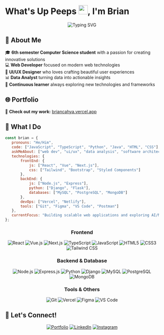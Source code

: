 # What's Up Peeps <img src="https://raw.githubusercontent.com/MartinHeinz/MartinHeinz/master/wave.gif" width="30px" height="30px">, I'm Brian

<div align="center">
 <img src="https://readme-typing-svg.herokuapp.com?font=Fira+Code&pause=1000&color=2196F3&center=true&vCenter=true&width=435&lines=Computer+Science+Student;Web+Developer;UI%2FUX+Designer;Data+Analyst" alt="Typing SVG" />
</div>

## 🚀 About Me

🎓 **6th semester Computer Science student** with a passion for creating innovative solutions  
💻 **Web Developer** focused on modern web technologies  
🎨 **UI/UX Designer** who loves crafting beautiful user experiences  
📊 **Data Analyst** turning data into actionable insights  
🌱 **Continuous learner** always exploring new technologies and frameworks  

## 🌐 Portfolio

🔗 **Check out my work:** [briancahya.vercel.app](https://briancahya.vercel.app/)

## 💼 What I Do

```javascript
const brian = {
   pronouns: "He/Him",
   code: ["JavaScript", "TypeScript", "Python", "Java", "HTML", "CSS"],
   askMeAbout: ["web dev", "ui/ux", "data analysis", "software architecture"],
   technologies: {
       frontEnd: {
           js: ["React", "Vue", "Next.js"],
           css: ["Tailwind", "Bootstrap", "Styled Components"]
       },
       backEnd: {
           js: ["Node.js", "Express"],
           python: ["Django", "Flask"],
           databases: ["MySQL", "PostgreSQL", "MongoDB"]
       },
       devOps: ["Vercel", "Netlify"],
       tools: ["Git", "Figma", "VS Code", "Postman"]
   },
   currentFocus: "Building scalable web applications and exploring AI/ML",
};
```

<div align="center">
  
### Frontend
![React](https://img.shields.io/badge/React-20232A?style=for-the-badge&logo=react&logoColor=61DAFB)
![Vue.js](https://img.shields.io/badge/Vue.js-35495E?style=for-the-badge&logo=vuedotjs&logoColor=4FC08D)
![Next.js](https://img.shields.io/badge/Next.js-000000?style=for-the-badge&logo=nextdotjs&logoColor=white)
![TypeScript](https://img.shields.io/badge/TypeScript-007ACC?style=for-the-badge&logo=typescript&logoColor=white)
![JavaScript](https://img.shields.io/badge/JavaScript-F7DF1E?style=for-the-badge&logo=javascript&logoColor=black)
![HTML5](https://img.shields.io/badge/HTML5-E34F26?style=for-the-badge&logo=html5&logoColor=white)
![CSS3](https://img.shields.io/badge/CSS3-1572B6?style=for-the-badge&logo=css3&logoColor=white)
![Tailwind CSS](https://img.shields.io/badge/Tailwind_CSS-38B2AC?style=for-the-badge&logo=tailwind-css&logoColor=white)

### Backend & Database
![Node.js](https://img.shields.io/badge/Node.js-43853D?style=for-the-badge&logo=node.js&logoColor=white)
![Express.js](https://img.shields.io/badge/Express.js-404D59?style=for-the-badge)
![Python](https://img.shields.io/badge/Python-3776AB?style=for-the-badge&logo=python&logoColor=white)
![Django](https://img.shields.io/badge/Django-092E20?style=for-the-badge&logo=django&logoColor=white)
![MySQL](https://img.shields.io/badge/MySQL-00000F?style=for-the-badge&logo=mysql&logoColor=white)
![PostgreSQL](https://img.shields.io/badge/PostgreSQL-316192?style=for-the-badge&logo=postgresql&logoColor=white)
![MongoDB](https://img.shields.io/badge/MongoDB-4EA94B?style=for-the-badge&logo=mongodb&logoColor=white)

### Tools & Others
![Git](https://img.shields.io/badge/Git-F05032?style=for-the-badge&logo=git&logoColor=white)
![Vercel](https://img.shields.io/badge/Vercel-000000?style=for-the-badge&logo=vercel&logoColor=white)
![Figma](https://img.shields.io/badge/Figma-F24E1E?style=for-the-badge&logo=figma&logoColor=white)
![VS Code](https://img.shields.io/badge/VS_Code-007ACC?style=for-the-badge&logo=visual-studio-code&logoColor=white)

</div>

## 🤝 Let's Connect!

<div align="center">
  
[![Portfolio](https://img.shields.io/badge/Portfolio-000000?style=for-the-badge&logo=About.me&logoColor=white)](https://briancahya.vercel.app/)
[![LinkedIn](https://img.shields.io/badge/LinkedIn-0077B5?style=for-the-badge&logo=linkedin&logoColor=white)](https://linkedin.com/in/briancahya)
[![Instagram](https://img.shields.io/badge/Instagram-E4405F?style=for-the-badge&logo=instagram&logoColor=white)](https://instagram.com/briancahyaa)

</div>
